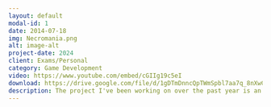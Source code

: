```yaml
---
layout: default
modal-id: 1
date: 2014-07-18
img: Necromania.png
alt: image-alt
project-date: 2024
client: Exams/Personal
category: Game Development
video: https://www.youtube.com/embed/cGIIg19c5eI
download: https://drive.google.com/file/d/1gDTmDnncQpTWmSpbl7aa7q_8nXwC7ZcC/view?usp=sharing
description: The project I've been working on over the past year is an RTS-inspired roguelike game where you play as a necromancer controlling zombies. Each run is designed to give the player a unique experience while still maintaining the core gameplay.I achieve this through a procedural skill system that generates new skills for the player based on their character and magic discipline.These skills give the player the ability to experiment with new builds and adapt their playstyle.
---
```


